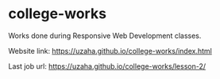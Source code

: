 # college-works
Works done during Responsive Web Development classes.

Website link: https://uzaha.github.io/college-works/index.html

Last job url: https://uzaha.github.io/college-works/lesson-2/
